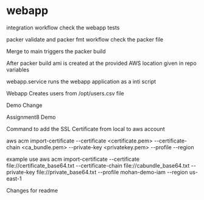 # webapp

integration workflow check the webapp tests

packer validate and packer fmt workflow check the packer file

Merge to main triggers the packer build

After packer build ami is created at the provided AWS location given in repo variables

webapp.service runs the webapp application as a inti script

Webapp Creates users from /opt/users.csv file

Demo Change

Assignment8 Demo

Command to add the SSL Certificate from local to aws account

aws acm import-certificate --certificate <certificate.pem> --certificate-chain <ca_bundle.pem> --private-key <privatekey.pem> --profile <AWS profile saved in local > --region <AWS certificate Region>

example use
aws acm import-certificate --certificate file://certificate_base64.txt --certificate-chain file://cabundle_base64.txt --private-key file://private_base64.txt --profile mohan-demo-iam --region us-east-1

Changes for readme

